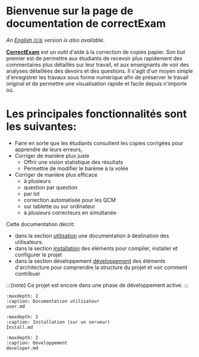# Bienvenue sur la page de documentation de correctExam

*An* [*English* 🇬🇧](https://correctexam.readthedocs.io/en/latest/) *version is also available*.

[**CorrectExam**](https://correctexam.github.io/) est un outil d'aide à la correction de copies papier. 
Son but premier est de permettre aux étudiants de recevoir plus rapidement des commentaires plus détaillés sur leur travail, et aux enseignants de voir des analyses détaillées des devoirs et des questions. Il s'agit d'un moyen simple d'enregistrer les travaux sous forme numérique afin de préserver le travail original et de permettre une visualisation rapide et facile depuis n'importe où.

# Les principales fonctionnalités sont les suivantes: 

- Faire en sorte que les étudiants consultent les copies corrigées pour apprendre de leurs erreurs,
- Corriger de manière plus juste
  - Offrir une vision statistique des résultats
  - Permettre de modifier le barème à la volée
- Corriger de manière plus efficace
  - à plusieurs
  - question par question
  - par lot
  - correction automatisée pour les QCM
  - sur tablette ou sur ordinateur
  - à plusieurs correcteurs en simultanée




Cette documentation décrit: 

- dans la section [utilisation](user1) une documentation à destination des utilisateurs. 
- dans la section [installation](installation) des éléments pour compiler, installer et configurer le projet
- dans la section développement [développement](developer1) des éléments d'architecture pour comprendre la structure du projet et voir comment contribuer

:::{note}
Ce projet est encore dans une phase de développement active. 
:::



```{toctree}
:maxdepth: 2
:caption: Documentation utilisateur
user.md
```

```{toctree}
:maxdepth: 2
:caption: Installation (sur un serveur)
Install.md
```

```{toctree}
:maxdepth: 2
:caption: Développement
developer.md
```
